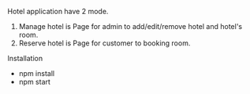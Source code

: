 Hotel application have 2 mode.
1. Manage hotel is Page for admin to add/edit/remove hotel and hotel's room.
2. Reserve hotel is Page for customer to booking room.

Installation
- npm install
- npm start